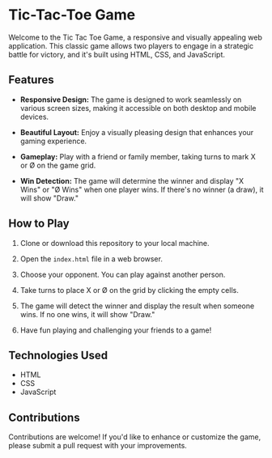 # Tic-Tac-Toe Game

Welcome to the Tic Tac Toe Game, a responsive and visually appealing web application. This classic game allows two players to engage in a strategic battle for victory, and it's built using HTML, CSS, and JavaScript.

## Features

- **Responsive Design:** The game is designed to work seamlessly on various screen sizes, making it accessible on both desktop and mobile devices.

- **Beautiful Layout:** Enjoy a visually pleasing design that enhances your gaming experience.

- **Gameplay:** Play with a friend or family member, taking turns to mark X or Ø on the game grid.

- **Win Detection:** The game will determine the winner and display "X Wins" or "Ø Wins" when one player wins. If there's no winner (a draw), it will show "Draw."

## How to Play

1. Clone or download this repository to your local machine.

2. Open the `index.html` file in a web browser.

3. Choose your opponent. You can play against another person.

4. Take turns to place X or Ø on the grid by clicking the empty cells.

5. The game will detect the winner and display the result when someone wins. If no one wins, it will show "Draw."

6. Have fun playing and challenging your friends to a game!

## Technologies Used

- HTML
- CSS
- JavaScript

## Contributions

Contributions are welcome! If you'd like to enhance or customize the game, please submit a pull request with your improvements.
